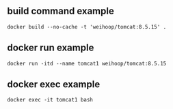 ## build command example

```
docker build --no-cache -t 'weihoop/tomcat:8.5.15' .
```

## docker run example

```
docker run -itd --name tomcat1 weihoop/tomcat:8.5.15
```

## docker exec example

```
docker exec -it tomcat1 bash
```
